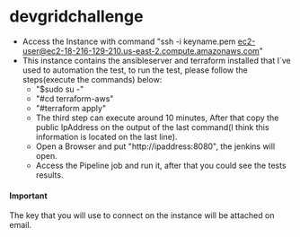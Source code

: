 # devgridchallenge
* Access the Instance with command "ssh -i keyname.pem ec2-user@ec2-18-216-129-210.us-east-2.compute.amazonaws.com"
* This instance contains the ansibleserver and terraform installed that I´ve used to automation the test, to run the test, please follow the steps(execute the commands) below:
	* "$sudo su -"
	* "#cd terraform-aws"
	* "#terraform apply"
	*  The third step can execute around 10 minutes, After that copy the public IpAddress on the output of the last command(I think this information is located on the last line).
	*  Open a Browser and put "http://ipaddress:8080", the jenkins will open.
	*  Access the Pipeline job and run it, after that you could see the tests results.

#### Important #####
The key that you will use to connect on the instance will be attached on email.
